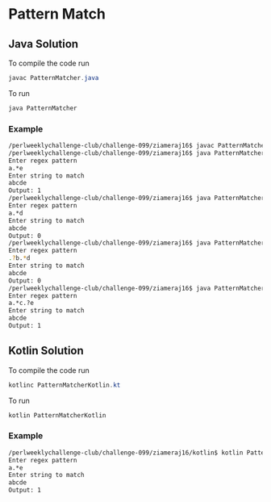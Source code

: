 # Pattern Match
## Java Solution

To compile the code run
```java
javac PatternMatcher.java
```
To run
```java
java PatternMatcher
```
### Example
```bash
/perlweeklychallenge-club/challenge-099/ziameraj16$ javac PatternMatcher.java
/perlweeklychallenge-club/challenge-099/ziameraj16$ java PatternMatcher
Enter regex pattern
a.*e
Enter string to match
abcde
Output: 1
/perlweeklychallenge-club/challenge-099/ziameraj16$ java PatternMatcher
Enter regex pattern
a.*d
Enter string to match
abcde
Output: 0
/perlweeklychallenge-club/challenge-099/ziameraj16$ java PatternMatcher
Enter regex pattern
.?b.*d
Enter string to match
abcde
Output: 0
/perlweeklychallenge-club/challenge-099/ziameraj16$ java PatternMatcher
Enter regex pattern
a.*c.?e
Enter string to match
abcde
Output: 1
```
## Kotlin Solution

To compile the code run
```java
kotlinc PatternMatcherKotlin.kt
```
To run
```java
kotlin PatternMatcherKotlin
```
### Example
```bash
/perlweeklychallenge-club/challenge-099/ziameraj16/kotlin$ kotlin PatternMatcherKotlin
Enter regex pattern
a.*e
Enter string to match
abcde
Output: 1
```
